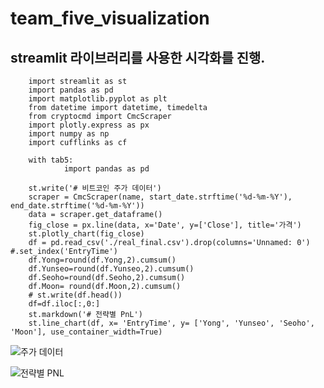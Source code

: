 # team_five_visualization

## streamlit 라이브러리를 사용한 시각화를 진행.



        import streamlit as st
        import pandas as pd
        import matplotlib.pyplot as plt
        from datetime import datetime, timedelta
        from cryptocmd import CmcScraper
        import plotly.express as px
        import numpy as np
        import cufflinks as cf

        with tab5:
                import pandas as pd 

        st.write('# 비트코인 주가 데이터')
        scraper = CmcScraper(name, start_date.strftime('%d-%m-%Y'), end_date.strftime('%d-%m-%Y'))
        data = scraper.get_dataframe()
        fig_close = px.line(data, x='Date', y=['Close'], title='가격')
        st.plotly_chart(fig_close)
        df = pd.read_csv('./real_final.csv').drop(columns='Unnamed: 0') #.set_index('EntryTime')
        df.Yong=round(df.Yong,2).cumsum()
        df.Yunseo=round(df.Yunseo,2).cumsum()
        df.Seoho=round(df.Seoho,2).cumsum()
        df.Moon= round(df.Moon,2).cumsum()
        # st.write(df.head())
        df=df.iloc[:,0:]
        st.markdown('# 전략별 PnL')
        st.line_chart(df, x= 'EntryTime', y= ['Yong', 'Yunseo', 'Seoho', 'Moon'], use_container_width=True)   


![주가 데이터](https://user-images.githubusercontent.com/111418464/213383014-9b83edf5-dc73-4e21-9c5e-f0757610cc42.PNG)

![전략별 PNL](https://user-images.githubusercontent.com/111418464/213382805-a0c2d919-ac9d-480e-8734-97173ad3daaf.PNG)
